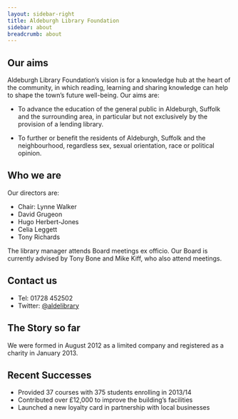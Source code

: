```yaml
---
layout: sidebar-right
title: Aldeburgh Library Foundation
sidebar: about
breadcrumb: about
---
```

## Our aims

Aldeburgh Library Foundation’s vision is for a knowledge hub at the heart of the community, in which reading, learning and sharing knowledge can help to shape the town’s future well-being. Our aims are:

* To advance the education of the general public in Aldeburgh, Suffolk and the surrounding area, in particular but not exclusively by the provision of a lending library.

* To further or benefit the residents of Aldeburgh, Suffolk and the neighbourhood, regardless sex, sexual orientation, race or political opinion.

## Who we are

Our directors are:

* Chair: Lynne Walker
* David Grugeon
* Hugo Herbert-Jones
* Celia Leggett
* Tony Richards

The library manager attends Board meetings ex officio. Our Board is currently advised by Tony Bone and Mike Kiff, who also attend meetings.

## Contact us

* Tel: 01728 452502
* Twitter: [@aldelibrary](http://www.twitter.com/aldelibrary)

## The Story so far

We were formed in August 2012 as a limited company and registered as a charity in January 2013.

## Recent Successes

* Provided 37 courses with 375 students enrolling in 2013/14
* Contributed over £12,000 to improve the building’s facilities
* Launched a new loyalty card in partnership with local businesses
